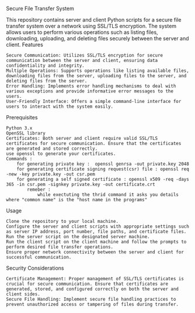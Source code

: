 Secure File Transfer System

This repository contains server and client Python scripts for a secure file transfer system over a network using SSL/TLS encryption. The system allows users to perform various operations such as listing files, downloading, uploading, and deleting files securely between the server and client.
Features

    Secure Communication: Utilizes SSL/TLS encryption for secure communication between the server and client, ensuring data confidentiality and integrity.
    Multiple Operations: Supports operations like listing available files, downloading files from the server, uploading files to the server, and deleting files from the server.
    Error Handling: Implements error handling mechanisms to deal with various exceptions and provide informative error messages to the users.
    User-Friendly Interface: Offers a simple command-line interface for users to interact with the system easily.

Prerequisites

    Python 3.x
    OpenSSL library
    Certificates: Both server and client require valid SSL/TLS certificates for secure communication. Ensure that the certificates are generated and stored correctly.
    use openssl to generate your certificates. 
    Commands : 
        for generating private key :  openssl genrsa -out private.key 2048
        for generating certificate signing request(csr) file : openssl req -new -key private.key -out csr.pem
        for generating a self signed certificate : openssl x509 -req -days 365 -in csr.pem -signkey private.key -out certificate.crt
            remeber : 
                while exectuting the thrid command it asks you details where "common name" is the "host name in the programs"

Usage

    Clone the repository to your local machine.
    Configure the server and client scripts with appropriate settings such as server IP address, port number, file paths, and certificate files.
    Run the server script on the designated server machine.
    Run the client script on the client machine and follow the prompts to perform desired file transfer operations.
    Ensure proper network connectivity between the server and client for successful communication.

Security Considerations

    Certificate Management: Proper management of SSL/TLS certificates is crucial for secure communication. Ensure that certificates are generated, stored, and configured correctly on both the server and client sides.
    Secure File Handling: Implement secure file handling practices to prevent unauthorized access or tampering of files during transfer.
